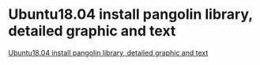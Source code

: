 # Ubuntu18.04 install pangolin library, detailed graphic and text
[Ubuntu18.04 install pangolin library, detailed graphic and text](https://aiwithcloud.com/2022/09/15/ubuntu18-04_install_pangolin_library_detailed_graphic_and_text/)